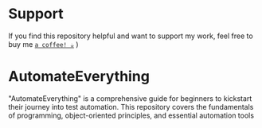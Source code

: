 # Support
If you find this repository helpful and want to support my work,
feel free to buy me [`a coffee! ☕`](https://buymeacoffee.com/katalinm)  )

# AutomateEverything
"AutomateEverything" is a comprehensive guide for beginners to kickstart their journey into test automation. This repository covers the fundamentals of programming, object-oriented principles, and essential automation tools
